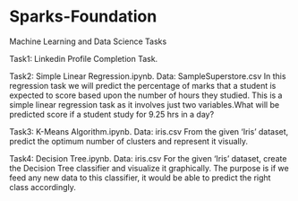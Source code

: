 # Sparks-Foundation
Machine Learning and Data Science Tasks

Task1: Linkedin Profile Completion Task.

Task2: Simple Linear Regression.ipynb. Data: SampleSuperstore.csv
In this regression task we will predict the percentage of marks that a student is expected to score based upon the number of hours they studied.
This is a simple linear regression task as it involves just two variables.What will be predicted score if a student study for 9.25 hrs in a day?

Task3: K-Means Algorithm.ipynb. Data: iris.csv
From the given ‘Iris’ dataset, predict the optimum number of clusters and represent it visually. 

Task4: Decision Tree.ipynb. Data: iris.csv
For the given ‘Iris’ dataset, create the Decision Tree classifier and visualize it graphically.
The purpose is if we feed any new data to this classifier, it would be able to predict the right class accordingly. 



